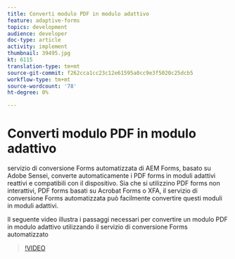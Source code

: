 ```yaml
---
title: Converti modulo PDF in modulo adattivo
feature: adaptive-forms
topics: development
audience: developer
doc-type: article
activity: implement
thumbnail: 39495.jpg
kt: 6115
translation-type: tm+mt
source-git-commit: f262cca1cc23c12e61595a0cc9e3f5020c25dcb5
workflow-type: tm+mt
source-wordcount: '78'
ht-degree: 0%

---
```


# Converti modulo PDF in modulo adattivo

 servizio di conversione Forms automatizzata di AEM Forms, basato su  Adobe Sensei, converte automaticamente i PDF forms in moduli adattivi reattivi e compatibili con il dispositivo. Sia che si utilizzino PDF forms non interattivi, PDF forms basati su Acrobat Forms o XFA, il servizio di conversione Forms automatizzata può facilmente convertire questi moduli in moduli adattivi.

Il seguente video illustra i passaggi necessari per convertire un modulo PDF in modulo adattivo utilizzando il servizio di conversione Forms automatizzato

>[!VIDEO](https://video.tv.adobe.com/v/39495/?quality=9&learn=on)

